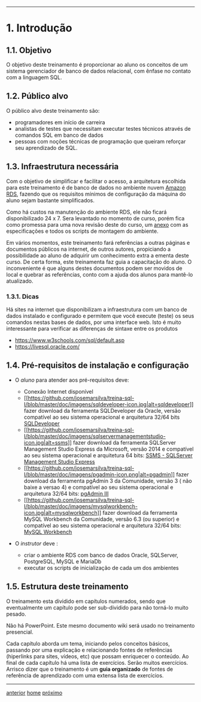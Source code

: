 ***

# 1. Introdução

## 1.1. Objetivo
O objetivo deste treinamento é proporcionar ao aluno os conceitos de um sistema gerenciador de banco de dados relacional, com ênfase no contato com a linguagem SQL.

## 1.2. Público alvo
O público alvo deste treinamento são: 
* programadores em início de carreira
* analistas de testes que necessitam executar testes técnicos através de comandos SQL em  banco de dados 
* pessoas com noções técnicas de programação que queiram reforçar seu aprendizado de SQL.

## 1.3. Infraestrutura necessária
Com o objetivo de simplificar e facilitar o acesso, a arquitetura escolhida para este treinamento é de banco de dados no ambiente nuvem [Amazon RDS](https://aws.amazon.com/pt/rds/), fazendo que os requisitos mínimos de configuração da máquina do aluno sejam bastante simplificados.

Como há custos na manutenção do ambiente RDS, ele não ficará disponibilizado 24 x 7. Sera levantado no momento de curso, porém fica como promessa para uma nova revisão deste do curso, um [anexo](I---Anexos) com as especificações e todos os scripts de montagem do ambiente.

Em vários momentos, este treinamento fará referências a outras páginas e documentos públicos na internet, de outros autores, propiciando a possibilidade ao aluno de adquirir um conhecimento extra a ementa deste curso. De certa forma, este treinamenta faz guia a capacitação do aluno. O inconveniente é que alguns destes documentos podem ser movidos de local e quebrar as referências, conto com a ajuda dos alunos para mantê-lo atualizado.

### 1.3.1. Dicas
Há sites na internet que disponibilizam a infraestrutura com um banco de dados instalado e configurado e permitem que você execute (teste) os seus comandos nestas bases de dados, por uma interface web. Isto é muito interessante para verificar as diferenças de sintaxe entre os produtos

* https://www.w3schools.com/sql/default.asp
* https://livesql.oracle.com/


## 1.4. Pré-requisitos de instalação e configuração
* O *aluno* para atender aos pré-requisitos deve:
  * Conexão Internet disponível
  * [[https://github.com/josemarsilva/treina-sql-I/blob/master/doc/imagens/sqldeveloper-icon.jpg|alt=sqldeveloper]] fazer download da ferramenta SQLDeveloper da Oracle, versão compatível ao seu sistema operacional e arquitetura 32/64 bits [SQLDeveloper](http://www.oracle.com/technetwork/developer-tools/sql-developer/downloads/sqldev-downloads-41-2592723.html) 
  * [[https://github.com/josemarsilva/treina-sql-I/blob/master/doc/imagens/sqlservermanagementstudio-icon.jpg|alt=ssms]] fazer download da ferramenta SQLServer Management Studio Express da Microsoft, versão 2014 e compatível ao seu sistema operacional e arquitetura 64 bits: [SSMS - SQLServer Management Studio Express](https://www.microsoft.com/pt-br/download/details.aspx?id=42299)
  * [[https://github.com/josemarsilva/treina-sql-I/blob/master/doc/imagens/pgadmin-icon.png|alt=pgadmin]] fazer download da ferramenta pgAdmin 3 da Comunidade, versão 3 ( não baixe a versao 4) e compatível ao seu sistema operacional e arquitetura 32/64 bits: [pgAdmin III](https://www.pgadmin.org/download/)
  * [[https://github.com/josemarsilva/treina-sql-I/blob/master/doc/imagens/mysqlworkbench-icon.jpg|alt=mysqlworkbench]] fazer download da ferramenta MySQL Workbench da Comunidade, versão 6.3 (ou superior) e compatível ao seu sistema operacional e arquitetura 32/64 bits: [MySQL Workbench](https://dev.mysql.com/downloads/workbench/)

* O *instrutor* deve :
  * criar o ambiente RDS com banco de dados Oracle, SQLServer, PostgreSQL, MySQL e MariaDb
  * executar os scripts de inicialização de cada um dos ambientes


## 1.5. Estrutura deste treinamento
O treinamento esta dividido em capítulos numerados, sendo que eventualmente um capítulo pode ser sub-dividido para não torná-lo muito pesado. 

Não há PowerPoint. Este mesmo documento wiki será usado no treinamento presencial.

Cada capítulo aborda um tema, iniciando pelos conceitos básicos, passando por uma explicação e relacionando fontes de referências (hiperlinks para sites, vídeos, etc) que possam enriquecer o conteúdo. Ao final de cada capítulo há uma lista de exercícios. Serão muitos exercícios. Arrisco dizer que o treinamento é um **guia organizado** de fontes de referência de aprendizado com uma extensa lista de exercícios.

***

[anterior](README.md)
[home](README.md)
[próximo](README_Conceitos.md)

